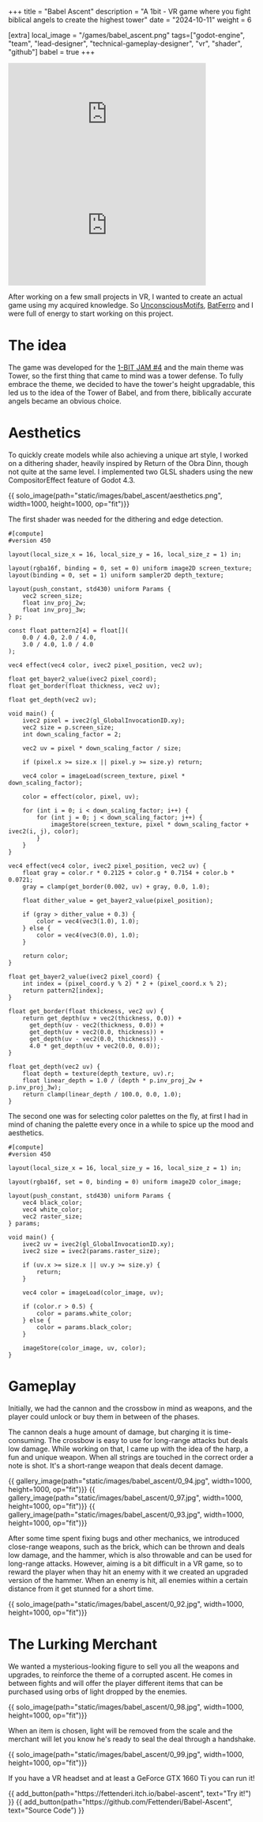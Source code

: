 +++
title = "Babel Ascent"
description = "A 1bit - VR game where you fight biblical angels to create the highest tower"
date = "2024-10-11"
weight = 6

[extra]
local_image = "/games/babel_ascent.png"
tags=["godot-engine", "team", "lead-designer", "technical-gameplay-designer", "vr", "shader", "github"]
babel = true
+++

<div class = "gallery">
<iframe width="400" height="225" class ="gallery-video" src="https://www.youtube.com/embed/gEMYtLm-8uY?si=rjLIaHoLB0D_y3Nd" title="Babel Ascent Trailer" frameborder="0" allow="accelerometer; autoplay; clipboard-write; encrypted-media; gyroscope; picture-in-picture; web-share" referrerpolicy="strict-origin-when-cross-origin" allowfullscreen></iframe>
<iframe width="400" height="225" class ="gallery-video" src="https://www.youtube.com/embed/StAaA7DYxMg?si=MtQHS2mt9SeBrxY8" title="Babel Ascent Playthrough" frameborder="0" allow="accelerometer; autoplay; clipboard-write; encrypted-media; gyroscope; picture-in-picture; web-share" referrerpolicy="strict-origin-when-cross-origin" allowfullscreen></iframe>
</div>


After working on a few small projects in VR, I wanted to create an actual game using my acquired knowledge. So [UnconsciousMotifs](https://unconscious-motifs.itch.io), [BatFerro](https://itch.io/profile/andrea-ferretti) and I were full of energy to start working on this project.

# The idea
The game was developed for the [1-BIT JAM #4](https://itch.io/jam/1-bit-jam-4) and the main theme was Tower, so the first thing that came to mind was a tower defense. To fully embrace the theme, we decided to have the tower's height upgradable, this led us to the idea of the Tower of Babel, and from there, biblically accurate angels became an obvious choice.

# Aesthetics
To quickly create models while also achieving a unique art style, I worked on a dithering shader, heavily inspired by Return of the Obra Dinn, though not quite at the same level. I implemented two GLSL shaders using the new CompositorEffect feature of Godot 4.3.

<div class = "gallery">
{{ solo_image(path="static/images/babel_ascent/aesthetics.png", width=1000, height=1000, op="fit")}}
</div>

The first shader was needed for the dithering and edge detection.

``` comp, linenos
#[compute]
#version 450

layout(local_size_x = 16, local_size_y = 16, local_size_z = 1) in;

layout(rgba16f, binding = 0, set = 0) uniform image2D screen_texture;
layout(binding = 0, set = 1) uniform sampler2D depth_texture;

layout(push_constant, std430) uniform Params {
    vec2 screen_size;
    float inv_proj_2w;
    float inv_proj_3w;
} p;

const float pattern2[4] = float[](
    0.0 / 4.0, 2.0 / 4.0,
    3.0 / 4.0, 1.0 / 4.0
);

vec4 effect(vec4 color, ivec2 pixel_position, vec2 uv);

float get_bayer2_value(ivec2 pixel_coord);
float get_border(float thickness, vec2 uv);

float get_depth(vec2 uv);

void main() {
    ivec2 pixel = ivec2(gl_GlobalInvocationID.xy);
    vec2 size = p.screen_size;
    int down_scaling_factor = 2;

    vec2 uv = pixel * down_scaling_factor / size;

    if (pixel.x >= size.x || pixel.y >= size.y) return;
		
    vec4 color = imageLoad(screen_texture, pixel * down_scaling_factor);
	
    color = effect(color, pixel, uv);
	
    for (int i = 0; i < down_scaling_factor; i++) {
        for (int j = 0; j < down_scaling_factor; j++) {
            imageStore(screen_texture, pixel * down_scaling_factor + ivec2(i, j), color);
        }
    }
}

vec4 effect(vec4 color, ivec2 pixel_position, vec2 uv) {
    float gray = color.r * 0.2125 + color.g * 0.7154 + color.b * 0.0721;
    gray = clamp(get_border(0.002, uv) + gray, 0.0, 1.0);
	
    float dither_value = get_bayer2_value(pixel_position);
	
    if (gray > dither_value + 0.3) {
        color = vec4(vec3(1.0), 1.0);
    } else {
        color = vec4(vec3(0.0), 1.0);
    }
	
    return color;
}

float get_bayer2_value(ivec2 pixel_coord) {
    int index = (pixel_coord.y % 2) * 2 + (pixel_coord.x % 2);
    return pattern2[index];
}

float get_border(float thickness, vec2 uv) {
    return get_depth(uv + vec2(thickness, 0.0)) +
      get_depth(uv - vec2(thickness, 0.0)) +
      get_depth(uv + vec2(0.0, thickness)) +
      get_depth(uv - vec2(0.0, thickness)) -
      4.0 * get_depth(uv + vec2(0.0, 0.0));
}

float get_depth(vec2 uv) {
    float depth = texture(depth_texture, uv).r;
    float linear_depth = 1.0 / (depth * p.inv_proj_2w + p.inv_proj_3w);
    return clamp(linear_depth / 100.0, 0.0, 1.0);
}
```

The second one was for selecting color palettes on the fly, at first I had in mind of chaning the palette every once in a while to spice up the mood and aesthetics.

``` comp, linenos
#[compute]
#version 450

layout(local_size_x = 16, local_size_y = 16, local_size_z = 1) in;

layout(rgba16f, set = 0, binding = 0) uniform image2D color_image;

layout(push_constant, std430) uniform Params {
	vec4 black_color;
	vec4 white_color;
	vec2 raster_size;
} params;

void main() {
	ivec2 uv = ivec2(gl_GlobalInvocationID.xy);
	ivec2 size = ivec2(params.raster_size);

	if (uv.x >= size.x || uv.y >= size.y) {
		return;
	}

	vec4 color = imageLoad(color_image, uv);

	if (color.r > 0.5) {
		color = params.white_color;
	} else {
		color = params.black_color;
	}
	
	imageStore(color_image, uv, color);
}
```

# Gameplay

Initially, we had the cannon and the crossbow in mind as weapons, and the player could unlock or buy them in between of the phases.

The cannon deals a huge amount of damage, but charging it is time-consuming. The crossbow is easy to use for long-range attacks but deals low damage. While working on that, I came up with the idea of the harp, a fun and unique weapon. When all strings are touched in the correct order a note is shot. It's a short-range weapon that deals decent damage.

<div class = "gallery">
{{ gallery_image(path="static/images/babel_ascent/0_94.jpg", width=1000, height=1000, op="fit")}}
{{ gallery_image(path="static/images/babel_ascent/0_97.jpg", width=1000, height=1000, op="fit")}}
{{ gallery_image(path="static/images/babel_ascent/0_93.jpg", width=1000, height=1000, op="fit")}}
</div>

After some time spent fixing bugs and other mechanics, we introduced close-range weapons, such as the brick, which can be thrown and deals low damage, and the hammer, which is also throwable and can be used for long-range attacks. However, aiming is a bit difficult in a VR game, so to reward the player when thay hit an enemy with it we created an upgraded version of the hammer. When an enemy is hit, all enemies within a certain distance from it get stunned for a short time.

<div class = "gallery">
{{ solo_image(path="static/images/babel_ascent/0_92.jpg", width=1000, height=1000, op="fit")}}
</div>

# The Lurking Merchant

We wanted a mysterious-looking figure to sell you all the weapons and upgrades, to reinforce the theme of a corrupted ascent. He comes in between fights and will offer the player different items that can be purchased using orbs of light dropped by the enemies. 

<div class = "gallery">
{{ solo_image(path="static/images/babel_ascent/0_98.jpg", width=1000, height=1000, op="fit")}}
</div>

When an item is chosen, light will be removed from the scale and the merchant will let you know he's ready to seal the deal through a handshake.

<div class = "gallery">
{{ solo_image(path="static/images/babel_ascent/0_99.jpg", width=1000, height=1000, op="fit")}}
</div>

If you have a VR headset and at least a GeForce GTX 1660 Ti you can run it!

<div class="button-container">
{{ add_button(path="https://fettenderi.itch.io/babel-ascent", text="Try it!") }}
{{ add_button(path="https://github.com/Fettenderi/Babel-Ascent", text="Source Code") }}
</div>